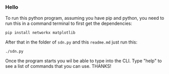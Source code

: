 ### Hello 
To run this python program, assuming you have pip and python, you need to run this in a command terminal to first get the dependencies:
```
pip install networkx matplotlib
```
After that in the folder of `sdn.py` and this `readme.md` just run this:
 ```
 ./sdn.py
 ```
 Once the program starts you wil be able to type into the CLI. Type "help" to see a list of commands that you can use. THANKS!